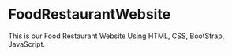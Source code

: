 # FoodRestaurantWebsite
This is our Food Restaurant Website Using HTML, CSS, BootStrap, JavaScript.
